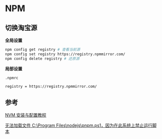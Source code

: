 # NPM

## 切换淘宝源

**全局设置**

```bash
npm config get registry # 查看当前源
npm config set registry https://registry.npmmirror.com/
npm config delete registry # 还原源
```

**局部设置**

`.npmrc`

```
registry = https://registry.npmmirror.com/
```

## 参考

[NVM 安装与配置教程](https://zhuanlan.zhihu.com/p/608604094)

[无法加载文件 C:\Program Files\nodejs\pnpm.ps1，因为在此系统上禁止运行脚本](https://www.cnblogs.com/big--Bear/p/16489432.html)
